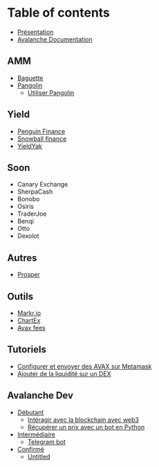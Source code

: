 # Table of contents

* [Présentation](README.md)
* [Avalanche Documentation](https://nicolas-avalabs.gitbook.io/avalanche-documentation/)

## AMM
* [Baguette](avalanche-defi/baguette.md)
* [Pangolin](avalanche-defi/pangolin/README.md)
  * [Utiliser Pangolin](avalanche-defi/pangolin/tutoriel1.md)

## Yield
* [Penguin Finance](avalanche-defi/penguin-finance.md) 
* [Snowball finance](avalanche-defi/snowball-finance.md)
* [YieldYak](avalanche-defi/yieldyak.md)

## Soon
* Canary Exchange
* SherpaCash
* Bonobo
* Osiris
* TraderJoe
* Benqi
* Otto
* Dexolot

## Autres
* [Prosper](https://avax.prosper.so/)

## Outils
* [Markr.io](https://markr.io)
* [ChartEx](https://metamorphosis.chartex.pro)
* [Avax fees](https://qsvtr.github.io/avax-fees/)

## Tutoriels

* [Configurer et envoyer des AVAX sur Metamask](tutoriels/configurer-et-utiliser-metamask.md)
* [Ajouter de la liquidité sur un DEX](tutoriels/tuto2.md)

## Avalanche Dev

* [Débutant](avalanche-dev/debutant/README.md)
  * [Intéragir avec la blockchain avec web3](avalanche-dev/debutant/interagir-avec-la-blockchain-avec-web3.md)
  * [Récupérer un prix avec un bot en Python](avalanche-dev/debutant/recuperer-un-prix-avec-un-bot-en-python.md)
* [Intermédiaire](avalanche-dev/intermediaire/README.md)
  * [Telegram bot](avalanche-dev/intermediaire/telegram-bot.md)
* [Confirmé](avalanche-dev/confirme/README.md)
  * [Untitled](avalanche-dev/confirme/untitled.md)

